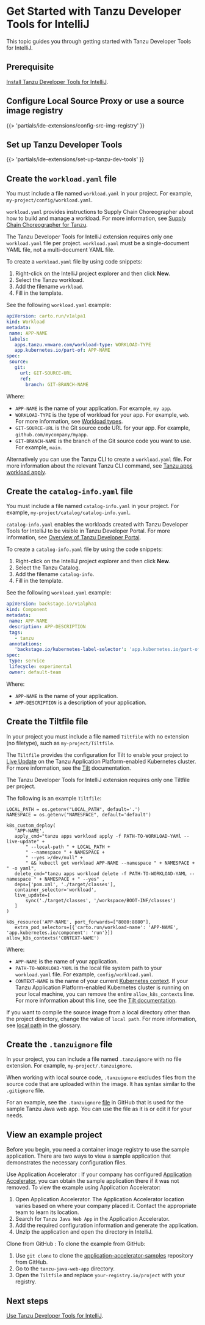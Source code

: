 # Get Started with Tanzu Developer Tools for IntelliJ

This topic guides you through getting started with Tanzu Developer Tools for IntelliJ.

## <a id="prereqs"></a> Prerequisite

[Install Tanzu Developer Tools for IntelliJ](install.hbs.md).

## <a id="config-src-img-registry"></a> Configure Local Source Proxy or use a source image registry

{{> 'partials/ide-extensions/config-src-img-registry' }}

## <a id="set-up-tanzu-dev-tools"></a> Set up Tanzu Developer Tools

{{> 'partials/ide-extensions/set-up-tanzu-dev-tools' }}

## <a id="create-workload-yaml"></a> Create the `workload.yaml` file

You must include a file named `workload.yaml` in your project.
For example, `my-project/config/workload.yaml`.

`workload.yaml` provides instructions to Supply Chain Choreographer about how to build and manage
a workload.
For more information, see [Supply Chain Choreographer for Tanzu](../scc/about.hbs.md).

The Tanzu Developer Tools for IntelliJ extension requires only one `workload.yaml` file per project.
`workload.yaml` must be a single-document YAML file, not a multi-document YAML file.

To create a `workload.yaml` file by using code snippets:

1. Right-click on the IntelliJ project explorer and then click **New**.
2. Select the Tanzu workload.
3. Add the filename `workload`.
4. Fill in the template.

See the following `workload.yaml` example:

```yaml
apiVersion: carto.run/v1alpa1
kind: Workload
metadata:
 name: APP-NAME
 labels:
   apps.tanzu.vmware.com/workload-type: WORKLOAD-TYPE
   app.kubernetes.io/part-of: APP-NAME
spec:
 source:
   git:
     url: GIT-SOURCE-URL
     ref:
       branch: GIT-BRANCH-NAME
```

Where:

- `APP-NAME` is the name of your application. For example, `my app`.
- `WORKLOAD-TYPE` is the type of workload for your app. For example, `web`.
  For more information, see [Workload types](../workloads/workload-types.hbs.md).
- `GIT-SOURCE-URL` is the Git source code URL for your app. For example, `github.com/mycompany/myapp`.
- `GIT-BRANCH-NAME` is the branch of the Git source code you want to use. For example, `main`.

Alternatively you can use the Tanzu CLI to create a `workload.yaml` file.
For more information about the relevant Tanzu CLI command, see
[Tanzu apps workload apply](../cli-plugins/apps/reference/workload-create-apply.hbs.md).

## <a id="create-catalog-info-yaml"></a> Create the `catalog-info.yaml` file

You must include a file named `catalog-info.yaml` in your project.
For example, `my-project/catalog/catalog-info.yaml`.

`catalog-info.yaml` enables the workloads created with Tanzu Developer Tools for IntelliJ to be
visible in Tanzu Developer Portal.
For more information, see [Overview of Tanzu Developer Portal](../tap-gui/about.hbs.md).

To create a `catalog-info.yaml` file by using the code snippets:

1. Right-click on the IntelliJ project explorer and then click **New**.
2. Select the Tanzu Catalog.
3. Add the filename `catalog-info`.
4. Fill in the template.

See the following `workload.yaml` example:

```yaml
apiVersion: backstage.io/v1alpha1
kind: Component
metadata:
 name: APP-NAME
 description: APP-DESCRIPTION
 tags:
   - tanzu
 annotations:
   'backstage.io/kubernetes-label-selector': 'app.kubernetes.io/part-of=APP-NAME'
spec:
 type: service
 lifecycle: experimental
 owner: default-team
```

Where:

- `APP-NAME` is the name of your application.
- `APP-DESCRIPTION` is a description of your application.

## <a id="create-tiltfile"></a> Create the Tiltfile file

In your project you must include a file named `Tiltfile` with no extension (no filetype), such as
`my-project/Tiltfile`.

The `Tiltfile` provides the configuration for Tilt to enable your project to
[Live Update](glossary.hbs.md#live-update) on the Tanzu Application Platform-enabled Kubernetes
cluster.
For more information, see the [Tilt](https://docs.tilt.dev/) documentation.

The Tanzu Developer Tools for IntelliJ extension requires only one Tiltfile per project.

The following is an example `Tiltfile`:

```Tiltfile
LOCAL_PATH = os.getenv("LOCAL_PATH", default='.')
NAMESPACE = os.getenv("NAMESPACE", default='default')

k8s_custom_deploy(
   'APP-NAME',
   apply_cmd="tanzu apps workload apply -f PATH-TO-WORKLOAD-YAMl --live-update" +
       " --local-path " + LOCAL_PATH +
       " --namespace " + NAMESPACE +
       " --yes >/dev/null" +
       " && kubectl get workload APP-NAME --namespace " + NAMESPACE + " -o yaml",
   delete_cmd="tanzu apps workload delete -f PATH-TO-WORKLOAD-YAML --namespace " + NAMESPACE + " --yes" ,
   deps=['pom.xml', './target/classes'],
   container_selector='workload',
   live_update=[
       sync('./target/classes', '/workspace/BOOT-INF/classes')
   ]
)

k8s_resource('APP-NAME', port_forwards=["8080:8080"],
   extra_pod_selectors=[{'carto.run/workload-name': 'APP-NAME', 'app.kubernetes.io/component': 'run'}])
allow_k8s_contexts('CONTEXT-NAME')
```

Where:

- `APP-NAME` is the name of your application.
- `PATH-TO-WORKLOAD-YAML` is the local file system path to your `workload.yaml` file.
  For example, `config/workload.yaml`.
- `CONTEXT-NAME` is the name of your current
  [Kubernetes context](https://kubernetes.io/docs/tasks/access-application-cluster/configure-access-multiple-clusters/).
  If your Tanzu Application Platform-enabled Kubernetes cluster is running on your local machine,
  you can remove the entire `allow_k8s_contexts` line.
  For more information about this line, see the
  [Tilt documentation](https://docs.tilt.dev/api.html#api.allow_k8s_contexts).

If you want to compile the source image from a local directory other than the project directory,
change the value of `local path`.
For more information, see [local path](glossary.hbs.md#local-path) in the glossary.

## <a id="create-tanzuignore"></a> Create the `.tanzuignore` file

In your project, you can include a file named `.tanzuignore` with no file extension.
For example, `my-project/.tanzuignore`.

When working with local source code, `.tanzuignore` excludes files from the source code that are
uploaded within the image.
It has syntax similar to the `.gitignore` file.

For an example, see the `.tanzuignore`
[file](https://github.com/vmware-tanzu/application-accelerator-samples/blob/main/tanzu-java-web-app/.tanzuignore)
in GitHub that is used for the sample Tanzu Java web app.
You can use the file as it is or edit it for your needs.

## <a id="example-project"></a> View an example project

Before you begin, you need a container image registry to use the sample application.
There are two ways to view a sample application that demonstrates the necessary configuration files.

Use Application Accelerator
: If your company has configured
[Application Accelerator](../application-accelerator/about-application-accelerator.hbs.md),
you can obtain the sample application there if it was not removed.
To view the example using Application Accelerator:
  1. Open Application Accelerator. The Application Accelerator location varies based on where your
     company placed it. Contact the appropriate team to learn its location.
  2. Search for `Tanzu Java Web App` in the Application Accelerator.
  3. Add the required configuration information and generate the application.
  4. Unzip the application and open the directory in IntelliJ.

Clone from GitHub
: To clone the example from GitHub:
  1. Use `git clone` to clone the
     [application-accelerator-samples](https://github.com/vmware-tanzu/application-accelerator-samples)
     repository from GitHub.
  2. Go to the `tanzu-java-web-app` directory.
  3. Open the `Tiltfile` and replace `your-registry.io/project` with your registry.

## <a id="whats-next"></a> Next steps

[Use Tanzu Developer Tools for IntelliJ](using-the-extension.hbs.md).
